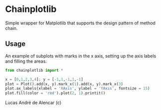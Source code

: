 # Chainplotlib

Simple wrapper for Matplotlib that supports the design pattern of method chain.

## Usage

An example of subplots with marks in the x axis, setting up the axis labels and filling the areas.

```python
from chainplotlib import *

x = [0,1,2,3,4]; y = [-1,1,-1,1,-1]
plot = Plot().add(x, y).mark_x(1).add(x, y).mark_x(3)
plot.ax_labels(xlabel = 'XAxis', ylabel = 'YAxis', fontsize = 15)
plot.fill(color = 'red').plot(2, 1).printit()
```

Lucas André de Alencar (c)
